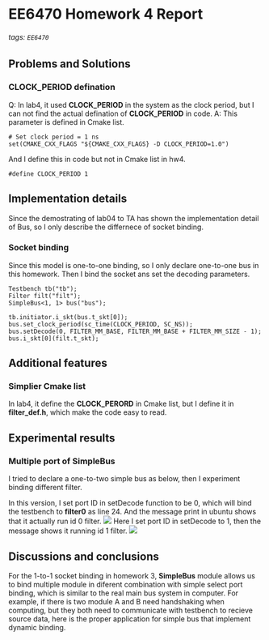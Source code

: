 # EE6470 Homework 4 Report
###### tags: `EE6470`
## Problems and Solutions
### CLOCK_PERIOD defination
Q: In lab4, it used **CLOCK_PERIOD** in the system as the clock period, but I can not find the actual defination of **CLOCK_PERIOD** in code.
A: This parameter is defined in Cmake list.
```
# Set clock period = 1 ns
set(CMAKE_CXX_FLAGS "${CMAKE_CXX_FLAGS} -D CLOCK_PERIOD=1.0")
```
And I define this in code but not in Cmake list in hw4.
```
#define CLOCK_PERIOD 1
```

## Implementation details 
Since the demostrating of lab04 to TA has shown the implementation detail of Bus, so I only describe the differnece of socket binding.
### Socket binding
Since this model is one-to-one binding, so I only declare one-to-one bus in this homework. Then I bind the socket ans set the decoding parameters.

```    
Testbench tb("tb");
Filter filt("filt");
SimpleBus<1, 1> bus("bus");

tb.initiator.i_skt(bus.t_skt[0]);
bus.set_clock_period(sc_time(CLOCK_PERIOD, SC_NS));
bus.setDecode(0, FILTER_MM_BASE, FILTER_MM_BASE + FILTER_MM_SIZE - 1);
bus.i_skt[0](filt.t_skt); 
```


## Additional features
### Simplier Cmake list
In lab4, it define the **CLOCK_PERORD** in Cmake list, but I define it in **filter_def.h**, which make the code easy to read.

## Experimental results
### Multiple port of SimpleBus
I tried to declare a one-to-two simple bus as below, then I experiment binding different filter.

In this version, I set port ID in setDecode function to be 0, which will bind the testbench to **filter0** as line 24. And the message print in ubuntu shows that it actually run id 0 filter.
![](https://i.imgur.com/8AYZJup.png)
Here I set port ID in setDecode to 1, then the message shows it running id 1 filter.
![](https://i.imgur.com/6qOS0zQ.png)

## Discussions and conclusions
For the 1-to-1 socket binding in homework 3, **SimpleBus** module allows us to bind multiple module in diferent combination with simple select port binding, which is similar to the real main bus system in computer. For example, if there is two module A and B need handshaking when computing, but they both need to communicate with testbench to recieve source data, here is the proper application for simple bus that implement dynamic binding.
